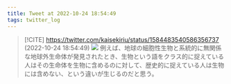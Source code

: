 ```yaml
---
title: Tweet at 2022-10-24 18:54:49
tags: twitter_log
---
```


> [!CITE] https://twitter.com/kaisekiriu/status/1584483540586356737 (2022-10-24 18:54:49)
> ![](https://twitter.com/kaisekiriu/status/1584483540586356737)
> 例えば、地球の細胞性生物と系統的に無関係な地球外生命体が発見されたとき、生物という語をクラス的に捉えている人はその生命体を生物に含めるのに対して、歴史的に捉えている人は生物には含めない、という違いが生じるのだと思う。
